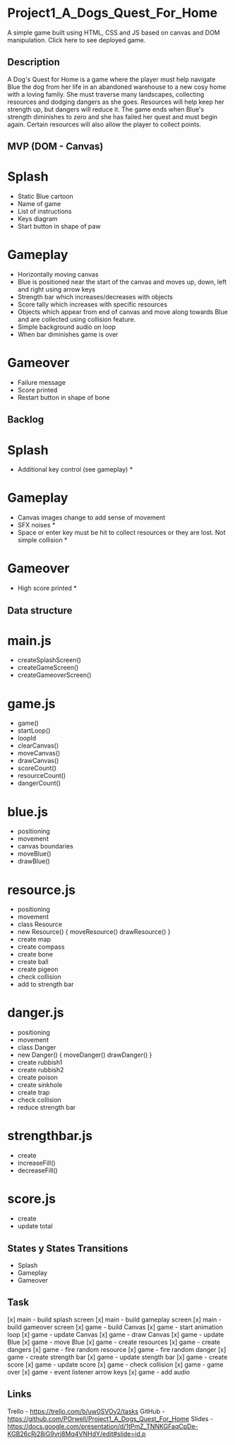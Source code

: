 # Project1_A_Dogs_Quest_For_Home
A simple game built using HTML, CSS and JS based on canvas and DOM manipulation.
Click here to see deployed game.

## Description
A Dog's Quest for Home is a game where the player must help navigate Blue the dog from her life in an abandoned warehouse to a new cosy home with a loving family. She must traverse many landscapes, collecting resources and dodging dangers as she goes. Resources will help keep her strength up, but dangers will reduce it. The game ends when Blue's strength diminishes to zero and she has failed her quest and must begin again. Certain resources will also allow the player to collect points.

## MVP (DOM - Canvas)
# Splash 
- Static Blue cartoon 
- Name of game 
- List of instructions
- Keys diagram
- Start button in shape of paw

# Gameplay
- Horizontally moving canvas
- Blue is positioned near the start of the canvas and moves up, down, left and right using arrow keys
- Strength bar which increases/decreases with objects
- Score tally which increases with specific resources
- Objects which appear from end of canvas and move along towards Blue and are collected using collision feature.
- Simple background audio on loop 
- When bar diminishes game is over 

# Gameover
- Failure message
- Score printed
- Restart button in shape of bone 

## Backlog
# Splash
- Additional key control (see gameplay) *

# Gameplay
- Canvas images change to add sense of movement
- SFX noises *
- Space or enter key must be hit to collect resources or they are lost. Not simple collision *

# Gameover
- High score printed *

## Data structure
# main.js
- createSplashScreen()
- createGameScreen()
- createGameoverScreen()

# game.js
- game() 
- startLoop()
- loopId
- clearCanvas()
- moveCanvas()
- drawCanvas()
- scoreCount()
- resourceCount()
- dangerCount()

# blue.js
- positioning
- movement
- canvas boundaries 
- moveBlue()
- drawBlue()

# resource.js
- positioning
- movement
- class Resource
- new Resource() {
    moveResource()
    drawResource()
}
- create map
- create compass
- create bone
- create ball
- create pigeon
- check collision
- add to strength bar

# danger.js
- positioning
- movement
- class Danger
- new Danger() {
    moveDanger()
    drawDanger()
}
- create rubbish1
- create rubbish2
- create poison
- create sinkhole
- create trap
- check collision
- reduce strength bar 

# strengthbar.js
- create
- increaseFill()
- decreaseFill()

# score.js
- create
- update total


## States y States Transitions
- Splash
- Gameplay
- Gameover

## Task
[x] main - build splash screen
[x] main - build gameplay screen
[x] main - build gameover screen
[x] game - build Canvas
[x] game - start animation loop
[x] game - update Canvas
[x] game - draw Canvas
[x] game - update Blue
[x] game - move Blue
[x] game - create resources
[x] game - create dangers
[x] game - fire random resource
[x] game - fire random danger
[x] game - create strength bar
[x] game - update stength bar
[x] game - create score
[x] game - update score
[x] game - check collision
[x] game - game over
[x] game - event listener arrow keys
[x] game - add audio

## Links
Trello - https://trello.com/b/uw0SVOy2/tasks
GitHub - https://github.com/POrwell/Project1_A_Dogs_Quest_For_Home
Slides - https://docs.google.com/presentation/d/1tPmZ_TNNKGFaqCpDe-KGB26cRj28iG9vrj8Mq4VNHdY/edit#slide=id.p